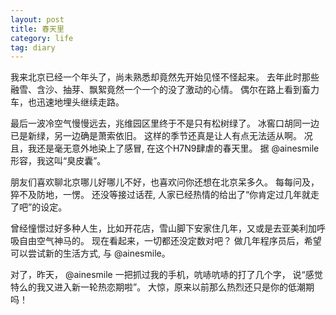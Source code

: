 ```yaml
---
layout: post
title: 春天里
category: life
tag: diary
---
```



我来北京已经一个年头了，尚未熟悉却竟然先开始见怪不怪起来。
去年此时那些融雪、含沙、抽芽、飘絮竟然一个一个的没了激动的心情。
偶尔在路上看到畜力车，也迅速地埋头继续走路。

最后一波冷空气慢慢远去，兆维园区里终于不是只有松树绿了。
冰窖口胡同一边已是新绿，另一边确是萧索依旧。
这样的季节还真是让人有点无法适从啊。
况且，我还是毫无意外地染上了感冒, 在这个H7N9肆虐的春天里。
据 @ainesmile 形容，我这叫“臭皮囊”。

朋友们喜欢聊北京哪儿好哪儿不好，也喜欢问你还想在北京呆多久。
每每问及，猝不及防地，一愣。
还没等接过话茬, 人家已经热情的给出了“你肯定过几年就走了吧”的设定。

曾经憧憬过好多种人生，比如开花店，雪山脚下安家住几年，又或是去亚美利加呼吸自由空气神马的。
现在看起来，一切都还没定数对吧？
做几年程序员后，希望可以尝试新的生活方式, 与 @ainesmile。

对了，昨天， @ainesmile 一把抓过我的手机，吭哧吭哧的打了几个字，
说“感觉特么的我又进入新一轮热恋期啦”。
大惊，原来以前那么热烈还只是你的低潮期吗！

